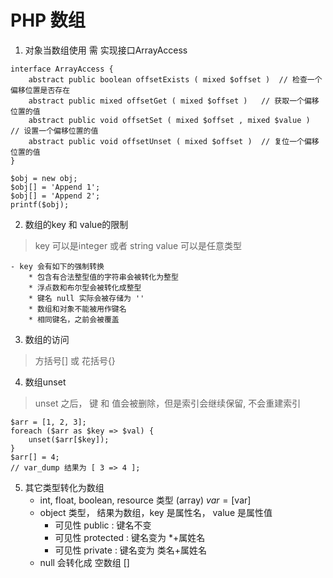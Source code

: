 # PHP 数组
1. 对象当数组使用 需 实现接口ArrayAccess
```
interface ArrayAccess {
    abstract public boolean offsetExists ( mixed $offset )  // 检查一个偏移位置是否存在
    abstract public mixed offsetGet ( mixed $offset )   // 获取一个偏移位置的值
    abstract public void offsetSet ( mixed $offset , mixed $value )     // 设置一个偏移位置的值
    abstract public void offsetUnset ( mixed $offset )  // 复位一个偏移位置的值
}

$obj = new obj;
$obj[] = 'Append 1';
$obj[] = 'Append 2';
printf($obj);
```

2. 数组的key 和 value的限制
> key 可以是integer 或者 string
> value 可以是任意类型

    - key 会有如下的强制转换
        * 包含有合法整型值的字符串会被转化为整型
        * 浮点数和布尔型会被转化成整型
        * 键名 null 实际会被存储为 ''
        * 数组和对象不能被用作键名
        * 相同键名，之前会被覆盖

3. 数组的访问
> 方括号[] 或 花括号{}

4. 数组unset
> unset 之后， 键 和 值会被删除，但是索引会继续保留, 不会重建索引
```
$arr = [1, 2, 3];
foreach ($arr as $key => $val) {
    unset($arr[$key]);
}
$arr[] = 4;
// var_dump 结果为 [ 3 => 4 ];
```

5. 其它类型转化为数组
    * int, float, boolean, resource 类型 (array) $var = [$var]
    - object 类型， 结果为数组，key 是属性名， value 是属性值 
        * 可见性 public : 键名不变
        * 可见性 protected : 键名变为 \*+属姓名
        * 可见性 private : 键名变为 类名+属姓名
    * null 会转化成 空数组 []